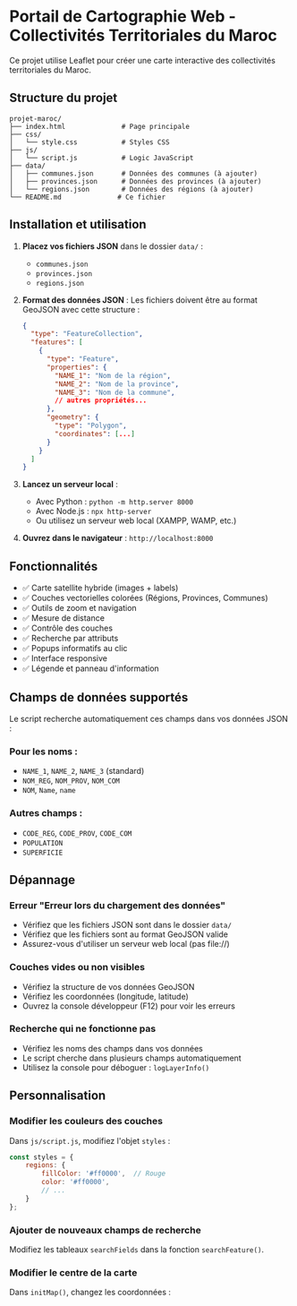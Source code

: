 # Portail de Cartographie Web - Collectivités Territoriales du Maroc

Ce projet utilise Leaflet pour créer une carte interactive des collectivités territoriales du Maroc.

## Structure du projet

```
projet-maroc/
├── index.html              # Page principale
├── css/
│   └── style.css           # Styles CSS
├── js/
│   └── script.js           # Logic JavaScript
├── data/
│   ├── communes.json       # Données des communes (à ajouter)
│   ├── provinces.json      # Données des provinces (à ajouter)
│   └── regions.json        # Données des régions (à ajouter)
└── README.md              # Ce fichier
```

## Installation et utilisation

1. **Placez vos fichiers JSON** dans le dossier `data/` :
   - `communes.json`
   - `provinces.json` 
   - `regions.json`

2. **Format des données JSON** :
   Les fichiers doivent être au format GeoJSON avec cette structure :
   ```json
   {
     "type": "FeatureCollection",
     "features": [
       {
         "type": "Feature",
         "properties": {
           "NAME_1": "Nom de la région",
           "NAME_2": "Nom de la province",
           "NAME_3": "Nom de la commune",
           // autres propriétés...
         },
         "geometry": {
           "type": "Polygon",
           "coordinates": [...]
         }
       }
     ]
   }
   ```

3. **Lancez un serveur local** :
   - Avec Python : `python -m http.server 8000`
   - Avec Node.js : `npx http-server`
   - Ou utilisez un serveur web local (XAMPP, WAMP, etc.)

4. **Ouvrez dans le navigateur** : `http://localhost:8000`

## Fonctionnalités

- ✅ Carte satellite hybride (images + labels)
- ✅ Couches vectorielles colorées (Régions, Provinces, Communes)
- ✅ Outils de zoom et navigation
- ✅ Mesure de distance
- ✅ Contrôle des couches
- ✅ Recherche par attributs
- ✅ Popups informatifs au clic
- ✅ Interface responsive
- ✅ Légende et panneau d'information

## Champs de données supportés

Le script recherche automatiquement ces champs dans vos données JSON :

### Pour les noms :
- `NAME_1`, `NAME_2`, `NAME_3` (standard)
- `NOM_REG`, `NOM_PROV`, `NOM_COM`
- `NOM`, `Name`, `name`

### Autres champs :
- `CODE_REG`, `CODE_PROV`, `CODE_COM`
- `POPULATION`
- `SUPERFICIE`

## Dépannage

### Erreur "Erreur lors du chargement des données"
- Vérifiez que les fichiers JSON sont dans le dossier `data/`
- Vérifiez que les fichiers sont au format GeoJSON valide
- Assurez-vous d'utiliser un serveur web local (pas file://)

### Couches vides ou non visibles
- Vérifiez la structure de vos données GeoJSON
- Vérifiez les coordonnées (longitude, latitude)
- Ouvrez la console développeur (F12) pour voir les erreurs

### Recherche qui ne fonctionne pas
- Vérifiez les noms des champs dans vos données
- Le script cherche dans plusieurs champs automatiquement
- Utilisez la console pour déboguer : `logLayerInfo()`

## Personnalisation

### Modifier les couleurs des couches
Dans `js/script.js`, modifiez l'objet `styles` :
```javascript
const styles = {
    regions: {
        fillColor: '#ff0000',  // Rouge
        color: '#ff0000',
        // ...
    }
};
```

### Ajouter de nouveaux champs de recherche
Modifiez les tableaux `searchFields` dans la fonction `searchFeature()`.

### Modifier le centre de la carte
Dans `initMap()`, changez les coordonnées :